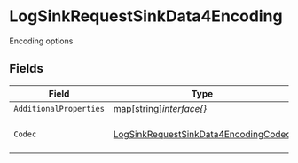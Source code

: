 # LogSinkRequestSinkData4Encoding

Encoding options


## Fields

| Field                                                                                               | Type                                                                                                | Required                                                                                            | Description                                                                                         | Example                                                                                             |
| --------------------------------------------------------------------------------------------------- | --------------------------------------------------------------------------------------------------- | --------------------------------------------------------------------------------------------------- | --------------------------------------------------------------------------------------------------- | --------------------------------------------------------------------------------------------------- |
| `AdditionalProperties`                                                                              | map[string]*interface{}*                                                                            | :heavy_minus_sign:                                                                                  | N/A                                                                                                 |                                                                                                     |
| `Codec`                                                                                             | [LogSinkRequestSinkData4EncodingCodec](../../models/shared/logsinkrequestsinkdata4encodingcodec.md) | :heavy_check_mark:                                                                                  | Codec to encode logs in                                                                             | json                                                                                                |